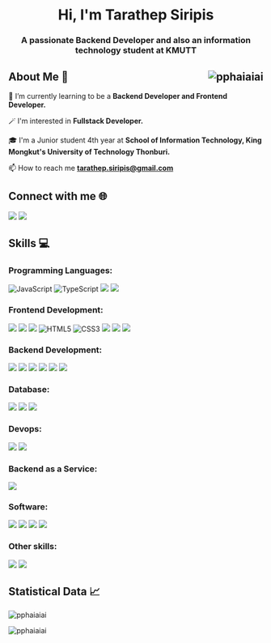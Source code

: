 <h1 align="center">Hi, I'm Tarathep Siripis</h1>
<h3 align="center">A passionate Backend Developer and also an information technology student at KMUTT</h3>



<h2 align="left">About Me 🌻
  <img src="https://komarev.com/ghpvc/?username=pphaiaiai&label=Profile%20views&color=0e1117&style=flat" alt="pphaiaiai" align="right" /> </h2>

🌱 I’m currently learning to be a **Backend Developer and Frontend Developer.**

🪄 I'm interested in **Fullstack Developer.**

🎓 I'm a Junior student 4th year at **School of Information Technology, King Mongkut's University of Technology Thonburi.**

📫 How to reach me **tarathep.siripis@gmail.com**

<h2 align="left">Connect with me 🌐</h2>
<p align="left">
  
  [![](https://img.shields.io/badge/Facebook-1877F2?style=for-the-badge&logo=facebook&logoColor=white)](https://fb.com/phai.tarathep/) [![](https://img.shields.io/badge/LinkedIn-0077B5?style=for-the-badge&logo=linkedin&logoColor=white)](https://www.linkedin.com/in/tarathep-siripis)  

<h2 align="left">Skills 💻</h2>
<p align="left">
<h3 align="left">Programming Languages:</h3>
  
![JavaScript](https://img.shields.io/badge/JavaScript-323330?style=for-the-badge&logo=javascript&logoColor=F7DF1E) ![TypeScript](	https://img.shields.io/badge/TypeScript-007ACC?style=for-the-badge&logo=typescript&logoColor=white) ![](https://img.shields.io/badge/PHP-777BB4?style=for-the-badge&logo=php&logoColor=white) ![](https://img.shields.io/badge/Java-EC2024?style=for-the-badge&logo=java&logoColor=white)

<h3 align="left">Frontend Development:</h3>

![](https://img.shields.io/badge/Vue%20js-35495E?style=for-the-badge&logo=vuedotjs&logoColor=4FC08D) ![](https://img.shields.io/badge/React-20232A?style=for-the-badge&logo=react&logoColor=61DAFB) ![](https://img.shields.io/badge/nuxt%20js-00C58E?style=for-the-badge&logo=nuxtdotjs&logoColor=white) ![HTML5](https://img.shields.io/badge/HTML5-E34F26?style=for-the-badge&logo=html5&logoColor=white) ![CSS3](https://img.shields.io/badge/CSS3-1572B6?style=for-the-badge&logo=css3&logoColor=white)  ![](https://img.shields.io/badge/Bootstrap-563D7C?style=for-the-badge&logo=bootstrap&logoColor=white) ![](https://img.shields.io/badge/Tailwind_CSS-38B2AC?style=for-the-badge&logo=tailwind-css&logoColor=white) ![](https://img.shields.io/badge/Vuetify-1867C0?style=for-the-badge&logo=vuetify&logoColor=white)

<h3 align="left">Backend Development:</h3>

![](https://img.shields.io/badge/Spring_Boot-F2F4F9?style=for-the-badge&logo=spring-boot) ![](https://img.shields.io/badge/JWT-000000?style=for-the-badge&logo=JSON%20web%20tokens&logoColor=white) ![](https://img.shields.io/badge/Nginx-009639?style=for-the-badge&logo=nginx&logoColor=white) ![](https://img.shields.io/badge/Node%20js-339933?style=for-the-badge&logo=nodedotjs&logoColor=white) ![](https://img.shields.io/badge/Express%20js-464646?style=for-the-badge&logo=express&logoColor=white) ![](https://img.shields.io/badge/Feathers%20js-000000?style=for-the-badge&logoColor=white) 
<h3 align="left">Database:</h3>

![](https://img.shields.io/badge/MySQL-005C84?style=for-the-badge&logo=mysql&logoColor=white) ![](https://img.shields.io/badge/MongoDB-4EA94B?style=for-the-badge&logo=mongodb&logoColor=white) ![](https://img.shields.io/badge/R-276DC3?style=for-the-badge&logo=r&logoColor=white)

<h3 align="left">Devops:</h3>

![](https://img.shields.io/badge/Docker-2CA5E0?style=for-the-badge&logo=docker&logoColor=white) ![](https://img.shields.io/badge/Azure_DevOps-0078D7?style=for-the-badge&logo=azure-devops&logoColor=white)

<h3 align="left">Backend as a Service:</h3>

![](https://img.shields.io/badge/firebase-ffca28?style=for-the-badge&logo=firebase&logoColor=black)

<h3 align="left">Software:</h3>

![](https://img.shields.io/badge/Postman-FF6C37?style=for-the-badge&logo=Postman&logoColor=white) ![](https://img.shields.io/badge/Adobe%20Illustrator-FF9A00?style=for-the-badge&logo=adobe%20illustrator&logoColor=white) ![](https://img.shields.io/badge/Adobe%20Photoshop-31A8FF?style=for-the-badge&logo=Adobe%20Photoshop&logoColor=black) ![](https://img.shields.io/badge/Figma-F24E1E?style=for-the-badge&logo=figma&logoColor=white)

<h3 align="left">Other skills: </h3>

![](https://img.shields.io/badge/GIT-E44C30?style=for-the-badge&logo=git&logoColor=white) ![](https://img.shields.io/badge/Linux-FCC624?style=for-the-badge&logo=linux&logoColor=black)

<h2 align="left">Statistical Data 📈</h2>

<p><img align="center" src="https://github-readme-stats.vercel.app/api/top-langs?username=pphaiaiai&show_icons=true&locale=en&layout=compact&theme=tokyonight" alt="pphaiaiai" 
/></p>

<p><img align="center" src="https://github-readme-stats.vercel.app/api?username=pphaiaiai&show_icons=true&locale=en&theme=tokyonight" alt="pphaiaiai" /></p>
